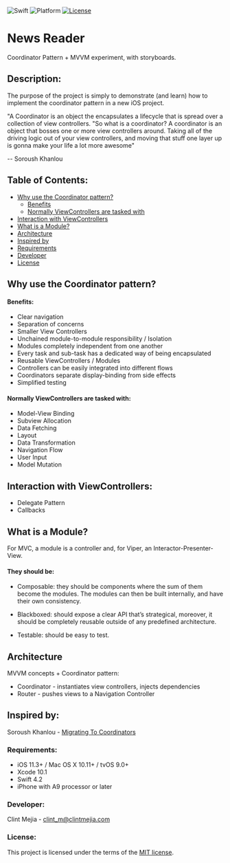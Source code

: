 ![Swift](https://img.shields.io/badge/Swift-4.2-orange.svg)
![Platform](https://img.shields.io/badge/platform-iOS-lightgrey.svg)
[![License](https://img.shields.io/badge/license-mit-blue.svg)](https://doge.mit-license.org)

# News Reader

Coordinator Pattern + MVVM experiment, with storyboards.

## Description:

The purpose of the project is simply to demonstrate (and learn) how to implement the coordinator pattern in a new iOS project. 

"A Coordinator is an object the encapsulates a lifecycle that is spread over a collection of view controllers. "So what is a coordinator? A coordinator is an object that bosses one or more view controllers around. Taking all of the driving logic out of your view controllers, and moving that stuff one layer up is gonna make your life a lot more awesome" 

-- Soroush Khanlou

## Table of Contents:
- [Why use the Coordinator pattern?](#why)
  - [Benefits](#benefits)
  - [Normally ViewControllers are tasked with](#currentModel)
- [Interaction with ViewControllers](#interaction)
- [What is a Module?](#module)
- [Architecture](#architecture)
- [Inspired by](#inspiredby)
- [Requirements](#requirements)
- [Developer](#developer)
- [License](#license)

## Why use the Coordinator pattern? <a name="why"></a>

#### Benefits: <a name="benefits"></a>

- Clear navigation
- Separation of concerns
- Smaller View Controllers
- Unchained module-to-module responsibility / Isolation
- Modules completely independent from one another
- Every task and sub-task has a dedicated way of being encapsulated
- Reusable ViewControllers / Modules
- Controllers can be easily integrated into different flows
- Coordinators separate display-binding from side effects
- Simplified testing

#### Normally ViewControllers are tasked with: <a name="currentModel"></a>

- Model-View Binding
- Subview Allocation
- Data Fetching
- Layout
- Data Transformation
- Navigation Flow
- User Input
- Model Mutation

## Interaction with ViewControllers: <a name="interaction"></a>

- Delegate Pattern
- Callbacks

## What is a Module? <a name="module"></a>

For MVC, a module is a controller and, for Viper, an Interactor-Presenter-View.

#### They should be:

- Composable: they should be components where the sum of them become the modules. The modules can then be built internally, and have their own consistency.

- Blackboxed: should expose a clear API that’s strategical, moreover, it should be completely reusable outside of any predefined architecture.

- Testable: should be easy to test.

## Architecture

MVVM concepts + Coordinator pattern:

- Coordinator - instantiates view controllers, injects dependencies
- Router - pushes views to a Navigation Controller

## Inspired by: <a name="inspiredby"></a>

Soroush Khanlou - [Migrating To Coordinators](http://khanlou.com/2017/04/migrating-to-coordinators/)

### Requirements:

* iOS 11.3+ / Mac OS X 10.11+ / tvOS 9.0+
* Xcode 10.1
* Swift 4.2
* iPhone with A9 processor or later

### Developer:

Clint Mejia - [clint_m@clintmejia.com](clint_m@clintmejia.com)


### License:

This project is licensed under the terms of the [MIT license](https://opensource.org/licenses/MIT).
